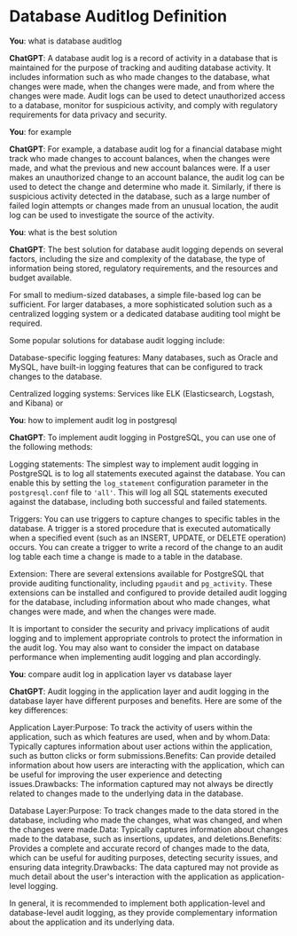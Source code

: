 # Database Auditlog Definition
**You**: what is database auditlog

**ChatGPT**: A database audit log is a record of activity in a database that is maintained for the purpose of tracking and auditing database activity. It includes information such as who made changes to the database, what changes were made, when the changes were made, and from where the changes were made. Audit logs can be used to detect unauthorized access to a database, monitor for suspicious activity, and comply with regulatory requirements for data privacy and security.

**You**: for example

**ChatGPT**: For example, a database audit log for a financial database might track who made changes to account balances, when the changes were made, and what the previous and new account balances were. If a user makes an unauthorized change to an account balance, the audit log can be used to detect the change and determine who made it. Similarly, if there is suspicious activity detected in the database, such as a large number of failed login attempts or changes made from an unusual location, the audit log can be used to investigate the source of the activity.

**You**: what is the best solution

**ChatGPT**: The best solution for database audit logging depends on several factors, including the size and complexity of the database, the type of information being stored, regulatory requirements, and the resources and budget available.

For small to medium-sized databases, a simple file-based log can be sufficient. For larger databases, a more sophisticated solution such as a centralized logging system or a dedicated database auditing tool might be required.

Some popular solutions for database audit logging include:

Database-specific logging features: Many databases, such as Oracle and MySQL, have built-in logging features that can be configured to track changes to the database.

Centralized logging systems: Services like ELK (Elasticsearch, Logstash, and Kibana) or

**You**: how to implement audit log in postgresql

**ChatGPT**: To implement audit logging in PostgreSQL, you can use one of the following methods:

Logging statements: The simplest way to implement audit logging in PostgreSQL is to log all statements executed against the database. You can enable this by setting the ```log_statement``` configuration parameter in the ```postgresql.conf``` file to ```'all'```. This will log all SQL statements executed against the database, including both successful and failed statements.

Triggers: You can use triggers to capture changes to specific tables in the database. A trigger is a stored procedure that is executed automatically when a specified event (such as an INSERT, UPDATE, or DELETE operation) occurs. You can create a trigger to write a record of the change to an audit log table each time a change is made to a table in the database.

Extension: There are several extensions available for PostgreSQL that provide auditing functionality, including ```pgaudit``` and ```pg_activity```. These extensions can be installed and configured to provide detailed audit logging for the database, including information about who made changes, what changes were made, and when the changes were made.

It is important to consider the security and privacy implications of audit logging and to implement appropriate controls to protect the information in the audit log. You may also want to consider the impact on database performance when implementing audit logging and plan accordingly.

**You**: compare audit log  in application layer vs database layer

**ChatGPT**: Audit logging in the application layer and audit logging in the database layer have different purposes and benefits. Here are some of the key differences:

Application Layer:Purpose: To track the activity of users within the application, such as which features are used, when and by whom.Data: Typically captures information about user actions within the application, such as button clicks or form submissions.Benefits: Can provide detailed information about how users are interacting with the application, which can be useful for improving the user experience and detecting issues.Drawbacks: The information captured may not always be directly related to changes made to the underlying data in the database.

Database Layer:Purpose: To track changes made to the data stored in the database, including who made the changes, what was changed, and when the changes were made.Data: Typically captures information about changes made to the database, such as insertions, updates, and deletions.Benefits: Provides a complete and accurate record of changes made to the data, which can be useful for auditing purposes, detecting security issues, and ensuring data integrity.Drawbacks: The data captured may not provide as much detail about the user's interaction with the application as application-level logging.

In general, it is recommended to implement both application-level and database-level audit logging, as they provide complementary information about the application and its underlying data.

